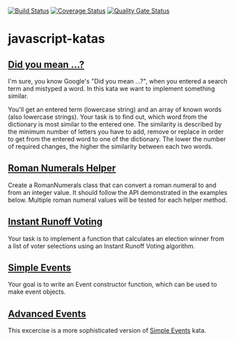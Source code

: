 [![Build Status](https://travis-ci.org/apecr/javascript-katas.svg)](https://travis-ci.org/apecr/javascript-katas)
[![Coverage Status](https://coveralls.io/repos/github/apecr/javascript-katas/badge.svg)](https://coveralls.io/github/apecr/javascript-katas)
[![Quality Gate Status](https://sonarcloud.io/api/project_badges/measure?project=javascript-katas&metric=alert_status)](https://sonarcloud.io/dashboard?id=javascript-katas)

# javascript-katas

## [Did you mean ...?][1]

I'm sure, you know Google's "Did you mean ...?", when you entered a search term and mistyped a word. In this kata we want to implement something similar.

You'll get an entered term (lowercase string) and an array of known words (also lowercase strings). Your task is to find out, which word from the dictionary is most similar to the entered one. The similarity is described by the minimum number of letters you have to add, remove or replace in order to get from the entered word to one of the dictionary. The lower the number of required changes, the higher the similarity between each two words.

## [Roman Numerals Helper][2]

Create a RomanNumerals class that can convert a roman numeral to and from an integer value. It should follow the API demonstrated in the examples below. Multiple roman numeral values will be tested for each helper method.

## [Instant Runoff Voting][3]

Your task is to implement a function that calculates an election winner from a list of voter selections using an Instant Runoff Voting algorithm.

## [Simple Events][4]

Your goal is to write an Event constructor function, which can be used to make event objects.

## [Advanced Events][5]

This excercise is a more sophisticated version of [Simple Events][4] kata.


[1]: https://www.codewars.com/kata/5259510fc76e59579e0009d4/train/javascript
[2]: https://www.codewars.com/kata/51b66044bce5799a7f000003/train/javascript
[3]: https://www.codewars.com/kata/52996b5c99fdcb5f20000004/train/javascript
[4]: https://www.codewars.com/kata/52d3b68215be7c2d5300022f
[5]: https://www.codewars.com/kata/52d4678038644497e900007c
